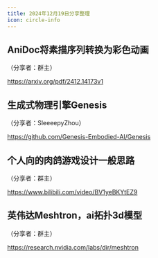```yaml
---
title: 2024年12月19日分享整理
icon: circle-info
---
```


## AniDoc将素描序列转换为彩色动画

（分享者：群主）

https://arxiv.org/pdf/2412.14173v1

## 生成式物理引擎Genesis

（分享者：SleeeepyZhou）

https://github.com/Genesis-Embodied-AI/Genesis

## 个人向的肉鸽游戏设计一般思路

（分享者：群主）

https://www.bilibili.com/video/BV1yeBKYtEZ9

## 英伟达Meshtron，ai拓扑3d模型

（分享者：群主）

https://research.nvidia.com/labs/dir/meshtron

